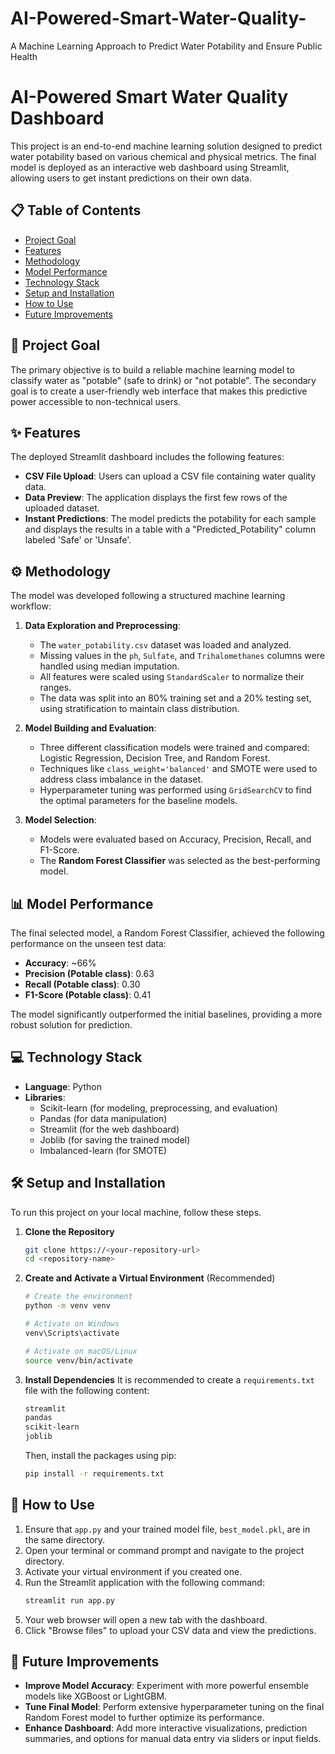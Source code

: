 # AI-Powered-Smart-Water-Quality-
A Machine Learning Approach to Predict Water Potability and Ensure Public Health

# AI-Powered Smart Water Quality Dashboard

This project is an end-to-end machine learning solution designed to predict water potability based on various chemical and physical metrics. The final model is deployed as an interactive web dashboard using Streamlit, allowing users to get instant predictions on their own data.

## 📋 Table of Contents
- [Project Goal](#-project-goal)
- [Features](#-features)
- [Methodology](#-methodology)
- [Model Performance](#-model-performance)
- [Technology Stack](#-technology-stack)
- [Setup and Installation](#-setup-and-installation)
- [How to Use](#-how-to-use)
- [Future Improvements](#-future-improvements)

## 🎯 Project Goal
The primary objective is to build a reliable machine learning model to classify water as "potable" (safe to drink) or "not potable". The secondary goal is to create a user-friendly web interface that makes this predictive power accessible to non-technical users.

## ✨ Features
The deployed Streamlit dashboard includes the following features:
* **CSV File Upload**: Users can upload a CSV file containing water quality data.
* **Data Preview**: The application displays the first few rows of the uploaded dataset.
* **Instant Predictions**: The model predicts the potability for each sample and displays the results in a table with a "Predicted_Potability" column labeled 'Safe' or 'Unsafe'.

## ⚙️ Methodology
The model was developed following a structured machine learning workflow:

1.  **Data Exploration and Preprocessing**:
    * The `water_potability.csv` dataset was loaded and analyzed.
    * Missing values in the `ph`, `Sulfate`, and `Trihalomethanes` columns were handled using median imputation.
    * All features were scaled using `StandardScaler` to normalize their ranges.
    * The data was split into an 80% training set and a 20% testing set, using stratification to maintain class distribution.

2.  **Model Building and Evaluation**:
    * Three different classification models were trained and compared: Logistic Regression, Decision Tree, and Random Forest.
    * Techniques like `class_weight='balanced'` and SMOTE were used to address class imbalance in the dataset.
    * Hyperparameter tuning was performed using `GridSearchCV` to find the optimal parameters for the baseline models.

3.  **Model Selection**:
    * Models were evaluated based on Accuracy, Precision, Recall, and F1-Score.
    * The **Random Forest Classifier** was selected as the best-performing model.

## 📊 Model Performance
The final selected model, a Random Forest Classifier, achieved the following performance on the unseen test data:
* **Accuracy**: ~66%
* **Precision (Potable class)**: 0.63
* **Recall (Potable class)**: 0.30
* **F1-Score (Potable class)**: 0.41

The model significantly outperformed the initial baselines, providing a more robust solution for prediction.

## 💻 Technology Stack
* **Language**: Python
* **Libraries**:
    * Scikit-learn (for modeling, preprocessing, and evaluation)
    * Pandas (for data manipulation)
    * Streamlit (for the web dashboard)
    * Joblib (for saving the trained model)
    * Imbalanced-learn (for SMOTE)

## 🛠️ Setup and Installation
To run this project on your local machine, follow these steps.

1.  **Clone the Repository**
    ```bash
    git clone https://<your-repository-url>
    cd <repository-name>
    ```

2.  **Create and Activate a Virtual Environment** (Recommended)
    ```bash
    # Create the environment
    python -m venv venv

    # Activate on Windows
    venv\Scripts\activate

    # Activate on macOS/Linux
    source venv/bin/activate
    ```

3.  **Install Dependencies**
    It is recommended to create a `requirements.txt` file with the following content:
    ```txt
    streamlit
    pandas
    scikit-learn
    joblib
    ```
    Then, install the packages using pip:
    ```bash
    pip install -r requirements.txt
    ```

## 🚀 How to Use
1.  Ensure that `app.py` and your trained model file, `best_model.pkl`, are in the same directory.
2.  Open your terminal or command prompt and navigate to the project directory.
3.  Activate your virtual environment if you created one.
4.  Run the Streamlit application with the following command:
    ```bash
    streamlit run app.py
    ```
5.  Your web browser will open a new tab with the dashboard.
6.  Click "Browse files" to upload your CSV data and view the predictions.

## 🔮 Future Improvements
* **Improve Model Accuracy**: Experiment with more powerful ensemble models like XGBoost or LightGBM.
* **Tune Final Model**: Perform extensive hyperparameter tuning on the final Random Forest model to further optimize its performance.
* **Enhance Dashboard**: Add more interactive visualizations, prediction summaries, and options for manual data entry via sliders or input fields.
